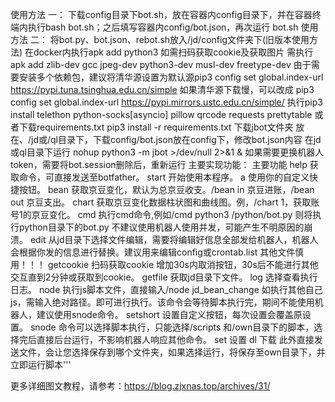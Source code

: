 使用方法 一：
下载config目录下bot.sh，放在容器内config目录下，并在容器终端内执行bash bot.sh；之后填写容器内config/bot.json，再次运行 bot.sh
使用方法 二：
将bot.py、bot.json、rebot.sh放入/jd/config文件夹下(旧版本使用方法)
在docker内执行apk add python3
如需扫码获取cookie及获取图片 需执行apk add zlib-dev gcc jpeg-dev python3-dev musl-dev freetype-dev
由于需要安装多个依赖包，建议将清华源设置为默认源pip3 config set global.index-url https://pypi.tuna.tsinghua.edu.cn/simple
如果清华源下载慢，可以改成 pip3 config set global.index-url https://pypi.mirrors.ustc.edu.cn/simple/
执行pip3 install telethon python-socks[asyncio] pillow qrcode requests prettytable
或者下载requirements.txt pip3 install -r requirements.txt
下载jbot文件夹 放在、/jd或/ql目录下，下载config/bot.json放在config下，修改bot.json内容
在jd或ql目录下运行 nohup python3 -m jbot >/dev/null 2>&1 &
如果需要更换机器人token，需要将bot.session删除后，重新运行
主要实现功能：
主要功能
help 获取命令，可直接发送至botfather。
start 开始使用本程序。
a 使用你的自定义快捷按钮。
bean 获取京豆变化，默认为总京豆收支。/bean in 京豆进账，/bean out 京豆支出。
chart 获取京豆变化数据柱状图和曲线图。例，/chart 1，获取账号1的京豆变化。
cmd 执行cmd命令,例如/cmd python3 /python/bot.py 则将执行python目录下的bot.py 不建议使用机器人使用并发，可能产生不明原因的崩溃。
edit 从jd目录下选择文件编辑，需要将编辑好信息全部发给机器人，机器人会根据你发的信息进行替换。建议用来编辑config或crontab.list 其他文件慎用！！！
getcookie 扫码获取cookie 增加30s内取消按钮，30s后不能进行其他交互直到2分钟或获取到cookie。
getfile 获取jd目录下文件。
log 选择查看执行日志。
node 执行js脚本文件，直接输入/node jd_bean_change 如执行其他自己js，需输入绝对路径。即可进行执行。该命令会等待脚本执行完，期间不能使用机器人，建议使用snode命令。
setshort 设置自定义按钮，每次设置会覆盖原设置。
snode 命令可以选择脚本执行，只能选择/scripts 和/own目录下的脚本，选择完后直接后台运行，不影响机器人响应其他命令。
set 设置
dl 下载 此外直接发送文件，会让您选择保存到哪个文件夹，如果选择运行，将保存至own目录下，并立即运行脚本'''

更多详细图文教程，请参考：https://blog.zjxnas.top/archives/31/
